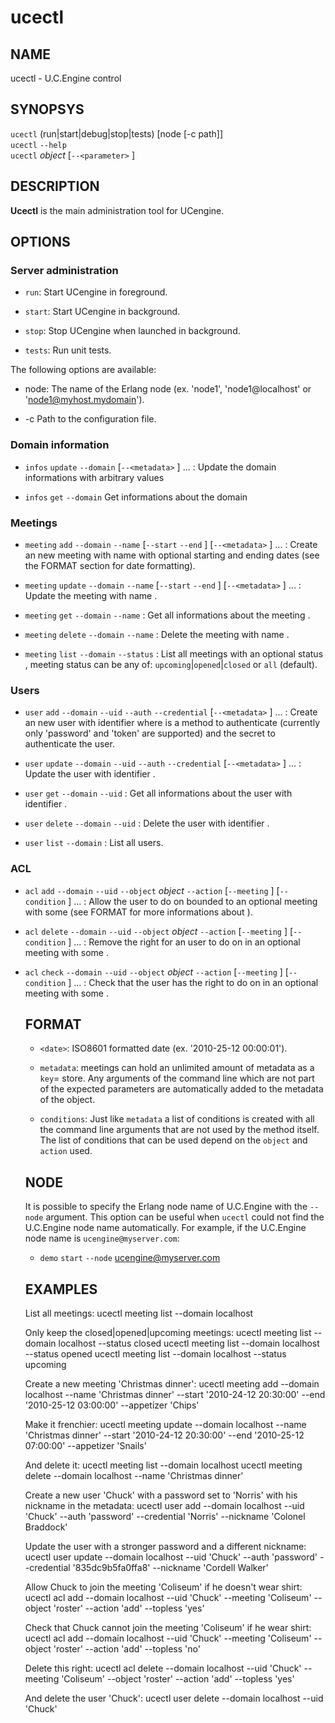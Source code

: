 # ucectl

## NAME
ucectl - U.C.Engine control

## SYNOPSYS

`ucectl` (run|start|debug|stop|tests) [node [-c path]] <br />
`ucectl` `--help` <br />
`ucectl` *object* <action> [`--<parameter>` <value>] <br />

## DESCRIPTION

**Ucectl** is the main administration tool for UCengine.

## OPTIONS

### Server administration

  * `run`:
    Start UCengine in foreground.

  * `start`:
    Start UCengine in background.

  * `stop`:
    Stop UCengine when launched in background.

  * `tests`:
    Run unit tests.

The following options are available:

  * node:
    The name of the Erlang node (ex. 'node1', 'node1@localhost' or 'node1@myhost.mydomain').

  * -c <path>
    Path to the configuration file.

### Domain information

  * `infos` `update` `--domain` <domain>  [`--<metadata>` <value>] ... :
    Update the domain <domain> informations with arbitrary values

  * `infos` `get` `--domain` <domain>
    Get informations about the domain <domain>

### Meetings

  * `meeting` `add` `--domain` <domain> `--name` <name> [`--start` <date> `--end` <date>] [`--<metadata>` <value>] ... :
    Create an new meeting with name <name> with optional starting and ending dates (see the FORMAT section for date formatting).

  * `meeting` `update` `--domain` <domain> `--name` <name> [`--start` <date> `--end` <date>] [`--<metadata>` <value>] ... :
    Update the meeting with name <name>.

  * `meeting` `get` `--domain` <domain> `--name` <name>:
    Get all informations about the meeting <name>.

  * `meeting` `delete` `--domain` <domain> `--name` <name>:
    Delete the meeting with name <name>.

  * `meeting` `list` `--domain` <domain> `--status` <status>:
    List all meetings with an optional status <status>, meeting status can be any of: `upcoming`|`opened`|`closed` or `all` (default).

### Users

  * `user` `add` `--domain` <domain> `--uid` <uid> `--auth` <auth> `--credential` <credential> [`--<metadata>` <value>] ... :
    Create an new user with identifier <uid> where <auth> is a method to authenticate (currently only 'password' and 'token' are supported) and <credential> the secret to authenticate the user.

  * `user` `update` `--domain` <domain> `--uid` <uid> `--auth` <auth> `--credential` <credential> [`--<metadata>` <value>] ... :
    Update the user with identifier <uid>.

  * `user` `get` `--domain` <domain> `--uid` <uid>:
    Get all informations about the user with identifier <uid>.

  * `user` `delete` `--domain` <domain> `--uid` <uid>:
    Delete the user with identifier <uid>.

  * `user` `list` `--domain` <domain>:
    List all users.

### ACL

  * `acl` `add` `--domain` <domain> `--uid` <uid> `--object` *object* `--action` <action> [`--meeting` <meeting>] [`--condition` <value>] ... :
    Allow the user <uid> to do <action> on <object> bounded to an optional meeting <meeting> with some <conditions> (see FORMAT for more informations about <conditions>).

  * `acl` `delete` `--domain` <domain> `--uid` <uid> `--object` *object* `--action` <action> [`--meeting` <meeting>] [`--condition` <value>] ... :
    Remove the right for an user <uid> to do <action> on <object> in an optional meeting <meeting> with some <conditions>.

  * `acl` `check` `--domain` <domain> `--uid` <uid> `--object` *object* `--action` <action> [`--meeting` <meeting>] [`--condition` <value>] ... :
    Check that the user <uid> has the right to do <action> on <object> in an optional meeting <meeting> with some <conditions>.

## FORMAT

  - `<date>`:
    ISO8601 formatted date (ex. '2010-25-12 00:00:01').

  - `metadata`:
    meetings can hold an unlimited amount of metadata as a `key`=<value> store. Any arguments of the command line which are not part of the expected parameters are automatically added to the metadata of the object.

  - `conditions`:
    Just like `metadata` a list of conditions is created with all the command line arguments that are not used by the method itself. The list of conditions that can be used depend on the `object` and `action` used.

## NODE

  It is possible to specify the Erlang node name of U.C.Engine with
  the `--node` argument. This option can be useful when `ucectl` could
  not find the U.C.Engine node name automatically. For example, if the
  U.C.Engine node name is `ucengine@myserver.com`:
  
  * `demo` `start` `--node` ucengine@myserver.com

## EXAMPLES

List all meetings:
	ucectl meeting list --domain localhost

Only keep the closed|opened|upcoming meetings:
	ucectl meeting list --domain localhost --status closed
	ucectl meeting list --domain localhost --status opened
	ucectl meeting list --domain localhost --status upcoming

Create a new meeting 'Christmas dinner':
	ucectl meeting add --domain localhost --name 'Christmas dinner' --start '2010-24-12 20:30:00'
                --end '2010-25-12 03:00:00' --appetizer 'Chips'

Make it frenchier:
	ucectl meeting update --domain localhost --name 'Christmas dinner' --start '2010-24-12 20:30:00'
                --end '2010-25-12 07:00:00' --appetizer 'Snails'

And delete it:
ucectl meeting list --domain localhost	ucectl meeting delete --domain localhost --name 'Christmas dinner'

Create a new user 'Chuck' with a password set to 'Norris' with his nickname in the metadata:
	ucectl user add --domain localhost --uid 'Chuck' --auth 'password' --credential 'Norris'
		--nickname 'Colonel Braddock'

Update the user with a stronger password and a different nickname:
	ucectl user update --domain localhost --uid 'Chuck' --auth 'password' --credential '835dc9b5fa0ffa8'
		--nickname 'Cordell Walker'

Allow Chuck to join the meeting 'Coliseum' if he doesn't wear shirt:
	ucectl acl add --domain localhost --uid 'Chuck' --meeting 'Coliseum' --object 'roster'
		--action 'add' --topless 'yes'

Check that Chuck cannot join the meeting 'Coliseum' if he wear shirt:
	ucectl acl add --domain localhost --uid 'Chuck' --meeting 'Coliseum' --object 'roster'
		--action 'add' --topless 'no'

Delete this right:
	ucectl acl delete --domain localhost --uid 'Chuck' --meeting 'Coliseum' --object 'roster'
		--action 'add' --topless 'yes'

And delete the user 'Chuck':
	ucectl user delete --domain localhost --uid 'Chuck'
